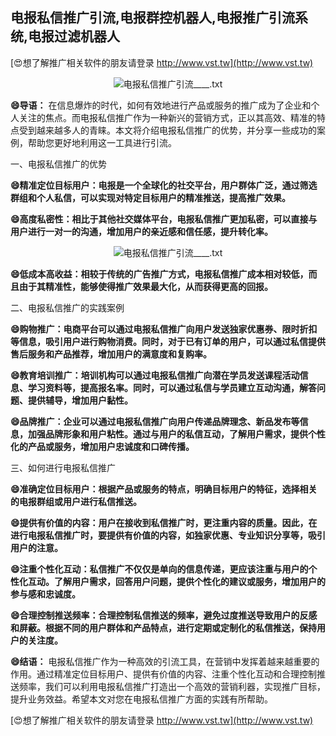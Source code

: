 ## **电报私信推广引流,电报群控机器人,电报推广引流系统,电报过滤机器人**

[😍想了解推广相关软件的朋友请登录 http://www.vst.tw](http://www.vst.tw)

 <center><img src="https://vst.tw/MP4/tuiguang/png/3.png" alt="电报私信推广引流____.txt"></center>

**😄导语：**
在信息爆炸的时代，如何有效地进行产品或服务的推广成为了企业和个人关注的焦点。而电报私信推广作为一种新兴的营销方式，正以其高效、精准的特点受到越来越多人的青睐。本文将介绍电报私信推广的优势，并分享一些成功的案例，帮助您更好地利用这一工具进行引流。

一、电报私信推广的优势

**😄精准定位目标用户：电报是一个全球化的社交平台，用户群体广泛，通过筛选群组和个人私信，可以实现对特定目标用户的精准推送，提高推广效果。**

**😄高度私密性：相比于其他社交媒体平台，电报私信推广更加私密，可以直接与用户进行一对一的沟通，增加用户的亲近感和信任感，提升转化率。**

 <center><img src="https://vst.tw/MP4/tuiguang/png/1.png" alt="电报私信推广引流____.txt"></center>

**😄低成本高收益：相较于传统的广告推广方式，电报私信推广成本相对较低，而且由于其精准性，能够使得推广效果最大化，从而获得更高的回报。**

二、电报私信推广的实践案例

**😄购物推广：电商平台可以通过电报私信推广向用户发送独家优惠券、限时折扣等信息，吸引用户进行购物消费。同时，对于已有订单的用户，可以通过私信提供售后服务和产品推荐，增加用户的满意度和复购率。**

**😄教育培训推广：培训机构可以通过电报私信推广向潜在学员发送课程活动信息、学习资料等，提高报名率。同时，可以通过私信与学员建立互动沟通，解答问题、提供辅导，增加用户黏性。**

**😄品牌推广：企业可以通过电报私信推广向用户传递品牌理念、新品发布等信息，加强品牌形象和用户粘性。通过与用户的私信互动，了解用户需求，提供个性化的产品或服务，增加用户忠诚度和口碑传播。**

三、如何进行电报私信推广

**😄准确定位目标用户：根据产品或服务的特点，明确目标用户的特征，选择相关的电报群组或用户进行私信推送。**

**😄提供有价值的内容：用户在接收到私信推广时，更注重内容的质量。因此，在进行电报私信推广时，要提供有价值的内容，如独家优惠、专业知识分享等，吸引用户的注意。**

**😄注重个性化互动：私信推广不仅仅是单向的信息传递，更应该注重与用户的个性化互动。了解用户需求，回答用户问题，提供个性化的建议或服务，增加用户的参与感和忠诚度。**

**😄合理控制推送频率：合理控制私信推送的频率，避免过度推送导致用户的反感和屏蔽。根据不同的用户群体和产品特点，进行定期或定制化的私信推送，保持用户的关注度。**

**😄结语：**
电报私信推广作为一种高效的引流工具，在营销中发挥着越来越重要的作用。通过精准定位目标用户、提供有价值的内容、注重个性化互动和合理控制推送频率，我们可以利用电报私信推广打造出一个高效的营销利器，实现推广目标，提升业务效益。希望本文对您在电报私信推广方面的实践有所帮助。

[😍想了解推广相关软件的朋友请登录 http://www.vst.tw](http://www.vst.tw)



